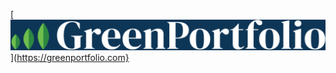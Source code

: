 [![GreenPortfolio.com](https://github.com/GreenPortfolioInc/.github/blob/main/profile/GreenPortfolio_Logo_blue.webp)](https://greenportfolio.com}
